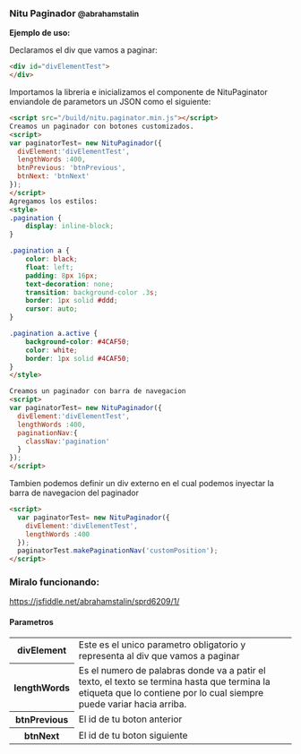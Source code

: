 <h3>Nitu Paginador <small>@abrahamstalin</small></h3>

<strong>Ejemplo de uso:</strong>


<p>Declaramos el div que vamos a paginar:</p>

```html
<div id="divElementTest">
</div>
```
<p>Importamos la libreria e inicializamos el componente de NituPaginator enviandole de parametors un JSON
como el siguiente:</p>

```html
<script src="/build/nitu.paginator.min.js"></script>
Creamos un paginador con botones customizados.
<script>
var paginatorTest= new NituPaginador({
  divElement:'divElementTest',
  lengthWords :400,
  btnPrevious: 'btnPrevious',
  btnNext: 'btnNext'
});
</script>
Agregamos los estilos:
<style>
.pagination {
    display: inline-block;
}

.pagination a {
    color: black;
    float: left;
    padding: 8px 16px;
    text-decoration: none;
    transition: background-color .3s;
    border: 1px solid #ddd;
    cursor: auto;
}

.pagination a.active {
    background-color: #4CAF50;
    color: white;
    border: 1px solid #4CAF50;
}
</style>

Creamos un paginador con barra de navegacion
<script>
var paginatorTest= new NituPaginador({
  divElement:'divElementTest',
  lengthWords :400,
  paginationNav:{
    classNav:'pagination'
  }
});
</script>
```
<p>Tambien podemos definir un div externo en el cual podemos inyectar la barra de navegacion del paginador</p>

```html
<script>
  var paginatorTest= new NituPaginador({
    divElement:'divElementTest',
    lengthWords :400
  });
  paginatorTest.makePaginationNav('customPosition');
</script>

```

<h3>Miralo funcionando: </h3>

<a href="https://jsfiddle.net/abrahamstalin/sprd6209/1/">https://jsfiddle.net/abrahamstalin/sprd6209/1/</a>
<h4>Parametros </h4>
<table>
<tr>
  <th>divElement</th>
  <td>Este es el unico parametro obligatorio y representa al div que vamos a paginar</td>
</tr>
<tr>
  <th>lengthWords</th>
  <td>Es el numero de palabras donde va a patir el texto, el texto se termina hasta que termina la etiqueta que lo contiene por lo cual siempre puede variar hacia arriba.</td>
</tr>
<tr>
  <th>btnPrevious</th>
  <td>El id de tu boton anterior</td>
</tr>
<tr>
  <th>btnNext</th>
  <td>El id de tu boton siguiente</td>
</tr>
</table>
